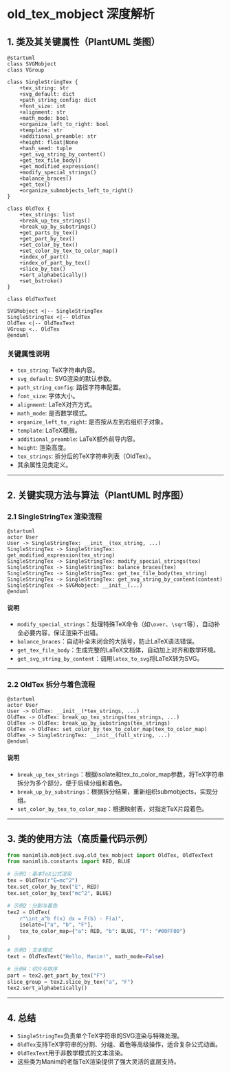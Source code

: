 # old_tex_mobject 深度解析

## 1. 类及其关键属性（PlantUML 类图）

```plantuml
@startuml
class SVGMobject
class VGroup

class SingleStringTex {
    +tex_string: str
    +svg_default: dict
    +path_string_config: dict
    +font_size: int
    +alignment: str
    +math_mode: bool
    +organize_left_to_right: bool
    +template: str
    +additional_preamble: str
    +height: float|None
    +hash_seed: tuple
    +get_svg_string_by_content()
    +get_tex_file_body()
    +get_modified_expression()
    +modify_special_strings()
    +balance_braces()
    +get_tex()
    +organize_submobjects_left_to_right()
}

class OldTex {
    +tex_strings: list
    +break_up_tex_strings()
    +break_up_by_substrings()
    +get_parts_by_tex()
    +get_part_by_tex()
    +set_color_by_tex()
    +set_color_by_tex_to_color_map()
    +index_of_part()
    +index_of_part_by_tex()
    +slice_by_tex()
    +sort_alphabetically()
    +set_bstroke()
}

class OldTexText

SVGMobject <|-- SingleStringTex
SingleStringTex <|-- OldTex
OldTex <|-- OldTexText
VGroup <.. OldTex
@enduml
```

### 关键属性说明

- `tex_string`: TeX字符串内容。
- `svg_default`: SVG渲染的默认参数。
- `path_string_config`: 路径字符串配置。
- `font_size`: 字体大小。
- `alignment`: LaTeX对齐方式。
- `math_mode`: 是否数学模式。
- `organize_left_to_right`: 是否按从左到右组织子对象。
- `template`: LaTeX模板。
- `additional_preamble`: LaTeX额外前导内容。
- `height`: 渲染高度。
- `tex_strings`: 拆分后的TeX字符串列表（OldTex）。
- 其余属性见类定义。

---

## 2. 关键实现方法与算法（PlantUML 时序图）

### 2.1 SingleStringTex 渲染流程

```plantuml
@startuml
actor User
User -> SingleStringTex: __init__(tex_string, ...)
SingleStringTex -> SingleStringTex: get_modified_expression(tex_string)
SingleStringTex -> SingleStringTex: modify_special_strings(tex)
SingleStringTex -> SingleStringTex: balance_braces(tex)
SingleStringTex -> SingleStringTex: get_tex_file_body(tex_string)
SingleStringTex -> SingleStringTex: get_svg_string_by_content(content)
SingleStringTex -> SVGMobject: __init__(...)
@enduml
```

#### 说明
- `modify_special_strings`：处理特殊TeX命令（如`\over`、`\sqrt`等），自动补全必要内容，保证渲染不出错。
- `balance_braces`：自动补全未闭合的大括号，防止LaTeX语法错误。
- `get_tex_file_body`：生成完整的LaTeX文档体，自动加上对齐和数学环境。
- `get_svg_string_by_content`：调用`latex_to_svg`将LaTeX转为SVG。

---

### 2.2 OldTex 拆分与着色流程

```plantuml
@startuml
actor User
User -> OldTex: __init__(*tex_strings, ...)
OldTex -> OldTex: break_up_tex_strings(tex_strings, ...)
OldTex -> OldTex: break_up_by_substrings(tex_strings)
OldTex -> OldTex: set_color_by_tex_to_color_map(tex_to_color_map)
OldTex -> SingleStringTex: __init__(full_string, ...)
@enduml
```

#### 说明
- `break_up_tex_strings`：根据isolate和tex_to_color_map参数，将TeX字符串拆分为多个部分，便于后续分组和着色。
- `break_up_by_substrings`：根据拆分结果，重新组织submobjects，实现分组。
- `set_color_by_tex_to_color_map`：根据映射表，对指定TeX片段着色。

---

## 3. 类的使用方法（高质量代码示例）

```python
from manimlib.mobject.svg.old_tex_mobject import OldTex, OldTexText
from manimlib.constants import RED, BLUE

# 示例1：基本TeX公式渲染
tex = OldTex(r"E=mc^2")
tex.set_color_by_tex("E", RED)
tex.set_color_by_tex("mc^2", BLUE)

# 示例2：分割与着色
tex2 = OldTex(
    r"\int_a^b f(x) dx = F(b) - F(a)",
    isolate=["a", "b", "F"],
    tex_to_color_map={"a": RED, "b": BLUE, "F": "#00FF00"}
)

# 示例3：文本模式
text = OldTexText("Hello, Manim!", math_mode=False)

# 示例4：切片与排序
part = tex2.get_part_by_tex("F")
slice_group = tex2.slice_by_tex("a", "F")
tex2.sort_alphabetically()
```

---

## 4. 总结

- `SingleStringTex`负责单个TeX字符串的SVG渲染与特殊处理。
- `OldTex`支持TeX字符串的分割、分组、着色等高级操作，适合复杂公式动画。
- `OldTexText`用于非数学模式的文本渲染。
- 这些类为Manim的老版TeX渲染提供了强大灵活的底层支持。
